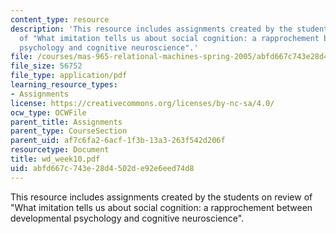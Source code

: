 ```yaml
---
content_type: resource
description: 'This resource includes assignments created by the students on review
  of "What imitation tells us about social cognition: a rapprochement between developmental
  psychology and cognitive neuroscience".'
file: /courses/mas-965-relational-machines-spring-2005/abfd667c743e28d4502de92e6eed74d8_wd_week10.pdf
file_size: 56752
file_type: application/pdf
learning_resource_types:
- Assignments
license: https://creativecommons.org/licenses/by-nc-sa/4.0/
ocw_type: OCWFile
parent_title: Assignments
parent_type: CourseSection
parent_uid: af7c6fa2-6acf-1f3b-13a3-263f542d206f
resourcetype: Document
title: wd_week10.pdf
uid: abfd667c-743e-28d4-502d-e92e6eed74d8
---
```

This resource includes assignments created by the students on review of "What imitation tells us about social cognition: a rapprochement between developmental psychology and cognitive neuroscience".